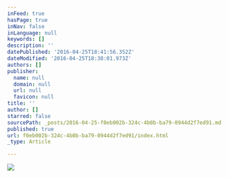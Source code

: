 ```yaml
---
inFeed: true
hasPage: true
inNav: false
inLanguage: null
keywords: []
description: ''
datePublished: '2016-04-25T18:41:56.352Z'
dateModified: '2016-04-25T18:38:01.973Z'
authors: []
publisher:
  name: null
  domain: null
  url: null
  favicon: null
title: ''
author: []
starred: false
sourcePath: _posts/2016-04-25-f0eb002b-324c-4b0b-ba79-0944d2f7ed91.md
published: true
url: f0eb002b-324c-4b0b-ba79-0944d2f7ed91/index.html
_type: Article

---
```

![](https://the-grid-user-content.s3-us-west-2.amazonaws.com/d8cd7343-0660-445c-b02a-1c322864a945.jpg)
